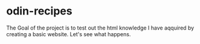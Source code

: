 # odin-recipes
The Goal of the project is to test out the html knowledge I have aqquired by creating a basic website. Let's see what happens.


